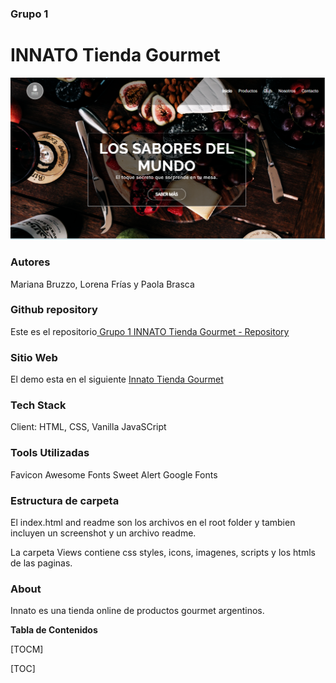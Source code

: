 ### Grupo 1
# INNATO Tienda Gourmet


[![Screenshot](https://raw.githubusercontent.com/marianabzzo/TRABAJO-PRACTICO-INNATO/main/screenshot.png "Screenshot")](https://raw.githubusercontent.com/marianabzzo/TRABAJO-PRACTICO-INNATO/main/screenshot.png:// "Screenshot")


### Autores
Mariana Bruzzo, Lorena Frías y Paola Brasca

### Github repository
Este es el repositorio[ Grupo 1 INNATO Tienda Gourmet - Repository](https://github.com/marianabzzo/TRABAJO-PRACTICO-INNATO  " Grupo 1 INNATO Tienda Gourmet - Repository")

### Sitio Web
El demo esta en el siguiente [Innato Tienda Gourmet](https://innato.netlify.app/ "Innato Tienda Gourmet") 

### Tech Stack
Client: HTML, CSS, Vanilla JavaSCript

### Tools Utilizadas
Favicon
Awesome Fonts
Sweet Alert
Google Fonts


### Estructura de carpeta

El index.html and readme son los archivos en el root folder y tambien incluyen un screenshot y un archivo readme.

La carpeta Views  contiene css styles, icons, imagenes, scripts y los htmls de las paginas.

### About
Innato es una tienda online de productos gourmet argentinos.



**Tabla de Contenidos**

[TOCM]

[TOC]
